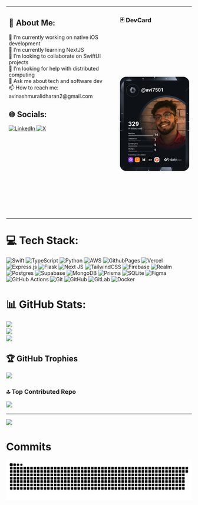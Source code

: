 <table>
  <tr>
    <td style="vertical-align: top; width: 60%;">
      <h2>💫 About Me:</h2>
      <p>
        🔭 I’m currently working on native iOS development<br>
        🌱 I’m currently learning NextJS<br>
        👯 I’m looking to collaborate on SwiftUI projects<br>
        🤔 I’m looking for help with distributed computing<br>
        💬 Ask me about tech and software dev<br>
        📫 How to reach me: avinashmuralidharan2@gmail.com<br>
      </p>
      <h2>🌐 Socials:</h2>
      <p>
        <a href="https://linkedin.com/in/avinash77" target="_blank">
          <img src="https://img.shields.io/badge/LinkedIn-%230077B5.svg?logo=linkedin&logoColor=white" alt="LinkedIn" />
        </a>
        <a href="https://x.com/AvinashMurali77" target="_blank">
          <img src="https://img.shields.io/badge/X-black.svg?logo=X&logoColor=white" alt="X" />
        </a>
      </p>
    </td>
    <td style="vertical-align: top; width: 40%;">
      <h3>🃏 DevCard</h3>
      <img src="assets/devcard.svg" alt="DevCard" style="width: 100%; height: 500px; object-fit: contain;" />
    </td>
  </tr>
</table>

# 💻 Tech Stack:
![Swift](https://img.shields.io/badge/swift-F54A2A?style=for-the-badge&logo=swift&logoColor=white) ![TypeScript](https://img.shields.io/badge/typescript-%23007ACC.svg?style=for-the-badge&logo=typescript&logoColor=white) ![Python](https://img.shields.io/badge/python-3670A0?style=for-the-badge&logo=python&logoColor=ffdd54) ![AWS](https://img.shields.io/badge/AWS-%23FF9900.svg?style=for-the-badge&logo=amazon-aws&logoColor=white) ![GithubPages](https://img.shields.io/badge/github%20pages-121013?style=for-the-badge&logo=github&logoColor=white) ![Vercel](https://img.shields.io/badge/vercel-%23000000.svg?style=for-the-badge&logo=vercel&logoColor=white) ![Express.js](https://img.shields.io/badge/express.js-%23404d59.svg?style=for-the-badge&logo=express&logoColor=%2361DAFB) ![Flask](https://img.shields.io/badge/flask-%23000.svg?style=for-the-badge&logo=flask&logoColor=white) ![Next JS](https://img.shields.io/badge/Next-black?style=for-the-badge&logo=next.js&logoColor=white) ![TailwindCSS](https://img.shields.io/badge/tailwindcss-%2338B2AC.svg?style=for-the-badge&logo=tailwind-css&logoColor=white) ![Firebase](https://img.shields.io/badge/firebase-a08021?style=for-the-badge&logo=firebase&logoColor=ffcd34) ![Realm](https://img.shields.io/badge/Realm-39477F?style=for-the-badge&logo=realm&logoColor=white) ![Postgres](https://img.shields.io/badge/postgres-%23316192.svg?style=for-the-badge&logo=postgresql&logoColor=white) ![Supabase](https://img.shields.io/badge/Supabase-3ECF8E?style=for-the-badge&logo=supabase&logoColor=white) ![MongoDB](https://img.shields.io/badge/MongoDB-%234ea94b.svg?style=for-the-badge&logo=mongodb&logoColor=white) ![Prisma](https://img.shields.io/badge/Prisma-3982CE?style=for-the-badge&logo=Prisma&logoColor=white) ![SQLite](https://img.shields.io/badge/sqlite-%2307405e.svg?style=for-the-badge&logo=sqlite&logoColor=white) ![Figma](https://img.shields.io/badge/figma-%23F24E1E.svg?style=for-the-badge&logo=figma&logoColor=white) ![GitHub Actions](https://img.shields.io/badge/github%20actions-%232671E5.svg?style=for-the-badge&logo=githubactions&logoColor=white) ![Git](https://img.shields.io/badge/git-%23F05033.svg?style=for-the-badge&logo=git&logoColor=white) ![GitHub](https://img.shields.io/badge/github-%23121011.svg?style=for-the-badge&logo=github&logoColor=white) ![GitLab](https://img.shields.io/badge/gitlab-%23181717.svg?style=for-the-badge&logo=gitlab&logoColor=white) ![Docker](https://img.shields.io/badge/docker-%230db7ed.svg?style=for-the-badge&logo=docker&logoColor=white)
# 📊 GitHub Stats:
![](https://github-readme-stats.vercel.app/api?username=avi7501&theme=tokyonight&hide_border=false&include_all_commits=false&count_private=false)<br/>
![](https://github-readme-streak-stats.herokuapp.com/?user=avi7501&theme=tokyonight&hide_border=false)<br/>
![](https://github-readme-stats.vercel.app/api/top-langs/?username=avi7501&theme=tokyonight&hide_border=false&include_all_commits=false&count_private=false&layout=compact)

## 🏆 GitHub Trophies
![](https://github-profile-trophy.vercel.app/?username=avi7501&theme=tokyonight&no-frame=true&no-bg=false&margin-w=4)

### 🔝 Top Contributed Repo
![](https://github-contributor-stats.vercel.app/api?username=avi7501&limit=5&theme=tokyonight&combine_all_yearly_contributions=true)

---
[![](https://visitcount.itsvg.in/api?id=avi7501&icon=0&color=6)](https://visitcount.itsvg.in)

# Commits
<picture>
  <source media="(prefers-color-scheme: dark)" srcset="https://raw.githubusercontent.com/avi7501/avi7501/output/github-contribution-grid-snake-dark.svg">
  <source media="(prefers-color-scheme: light)" srcset="https://raw.githubusercontent.com/avi7501/avi7501/output/github-contribution-grid-snake.svg">
  <img alt="github contribution grid snake animation" src="https://raw.githubusercontent.com/avi7501/avi7501/output/github-contribution-grid-snake.svg">
</picture>
